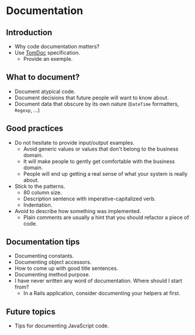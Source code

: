 # Documentation

## Introduction

  * Why code documentation matters?
  * Use [TomDoc](http://tomdoc.org/) specification.
    * Provide an exemple.

## What to document?

  * Document atypical code.
  * Document decisions that future people will want to know about.
  * Document data that obscure by its own nature (`DateTime` formatters, `Regexp`, ...)

## Good practices

  * Do not hesitate to provide input/output examples.
    * Avoid generic values or values that don't belong to the business domain. 
    * It will make people to gently get comfortable with the business domain.
    * People will end up getting a real sense of what your system is really about.
  * Stick to the patterns.
    * 80 column size.
    * Description sentence with imperative-capitalized verb.
    * Indentation.
  * Avoid to describe how something was implemented.
    * Plain comments are usually a hint that you should refactor a piece of code.

## Documentation tips
  * Documenting constants.
  * Documenting object accessors.
  * How to come up with good title sentences.
  * Documenting method purpose.
  * I have never written any word of documentation. Where should I start from?
    * In a Rails application, consider documenting your helpers at first.

## Future topics

* Tips for documenting JavaScript code.
